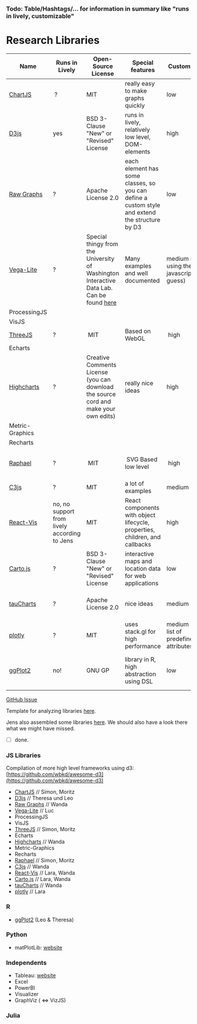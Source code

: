 <link href="style.css" rel="stylesheet" type="text/css" />

### Todo: Table/Hashtags/... for information in summary like "runs in lively, customizable"

# Research Libraries

Name | Runs in Lively | Open-Source License | Special features | Customizability | What is it good for? 
-----| ------------------- | ---------------- | --------------- | ------------------- | ---------
[ChartJS](chartJS.md) | ? | MIT | really easy to make graphs quickly | low | fast diagram plotting
[D3js](d3js.md) | yes | BSD 3-Clause "New" or "Revised" License | runs in lively, relatively low level, DOM-elements | high | building own visualizations, possible basis for our development 
[Raw Graphs](rawGraphs.md) | ? | Apache License 2.0 | each element has some classes, so you can define a custom style and extend the structure by D3 | low | fast diagram plotting
[Vega-Lite](vega-lite.md) | ? | Special thingy from the University of Washington Interactive Data Lab. Can be found [here](https://github.com/vega/vega-lite/blob/master/LICENSE) | Many examples and well documented | medium by using the javascript api (I guess) | fast plotting with usual interactions
ProcessingJS | | | | |
VisJS | | | | |
[ThreeJS](threeJS.md) | ? | MIT | Based on WebGL | high | 3D Plotting & Rendering
Echarts | | | |
[Highcharts](highcharts.md) | ? | Creative Comments License (you can download the source cord and make your own edits) | really nice ideas | high | mostly inspiration
Metric-Graphics | | | | |
Recharts | | | | |
[Raphael](raphaelJS.md) | ? | MIT | SVG Based low level | high | Plotting geometric 2D forms / combinations
[C3js](c3js.md) | ? | MIT | a lot of examples | medium | fast plotting
[React-Vis](react-vis.md) | no, no support from lively according to Jens | MIT | React components with object lifecycle, properties, children, and callbacks | high | responsive charts, detecting component provenance
[Carto.js](carto.md) | ? | BSD 3-Clause "New" or "Revised" License | interactive maps and location data for web applications  | low | maps! Just maps!
[tauCharts](tauCharts.md) | ? | Apache License 2.0 | nice ideas | medium | develop own visualizations, visualize your data fast
[plotly](plotly.md) | ? | MIT | uses stack.gl for high performance | medium (long list of predefined attributes) | high performance charting, also 3D charts
[ggPlot2](ggplot2.md) | no! | GNU GP | library in R, high abstraction using DSL | low | inspiration / ideas for statistical diagrams / DSL style  

[GitHub Issue](https://github.com/hpi-swa-lab/BP2019RH1/issues/2)

Template for analyzing libraries [here](template.md).

Jens also assembled some libraries [here](https://lively-kernel.org/lively4/lively4-bp2019/doc/libraries.md). We should also have a look there what we might have missed.

- [ ] done.

### JS Libraries 

Compilation of more high level frameworks using d3: [https://github.com/wbkd/awesome-d3](https://github.com/wbkd/awesome-d3)

- [ChartJS](chartJS.md) // Simon, Moritz
- [D3js](d3js.md) // Theresa und Leo
- [Raw Graphs](rawGraphs.md) // Wanda
- [Vega-Lite](vega-lite.md) // Luc
- ProcessingJS
- VisJS
- [ThreeJS](threeJS.md) // Simon, Moritz
- Echarts
- [Highcharts](highcharts.md) // Wanda
- Metric-Graphics
- Recharts
- [Raphael](raphaelJS.md) // Simon, Moritz
- [C3js](c3js.md) // Wanda
- [React-Vis](react-vis.md) // Lara, Wanda
- [Carto.js](carto.md) // Lara, Wanda
- [tauCharts](tauCharts.md) // Wanda
- [plotly](plotly.md) // Lara

### R

- [ggPlot2](ggplot2.md) (Leo & Theresa)


### Python

- matPlotLib: [website](https://matplotlib.org/)


### Independents 

- Tableau: [website](https://www.tableau.com/)
- Excel
- PowerBI
- Visualizer
- GraphViz ( <=> VizJS)

### Julia






